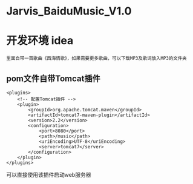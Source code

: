 # Jarvis_BaiduMusic_V1.0

# 开发环境 idea  
    里面自带一首歌曲《西海情歌》，如果需要更多歌曲，可以下载MP3及歌词放入MP3的文件夹

## pom文件自带Tomcat插件
    <plugins>
        <!-- 配置Tomcat插件 -->
        <plugin>
            <groupId>org.apache.tomcat.maven</groupId>
            <artifactId>tomcat7-maven-plugin</artifactId>
            <version>2.2</version>
            <configuration>
                <port>8080</port>
                <path>/music</path>
                <uriEncoding>UTF-8</uriEncoding>
                <server>tomcat7</server>
            </configuration>
        </plugin>
    </plugins>
可以直接使用该插件启动web服务器    
